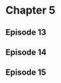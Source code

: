 # Chapter 5

## Episode 13

<!--@include: ./episode13.md{3,}-->

## Episode 14

<!--@include: ./episode14.md{3,}-->

## Episode 15

<!--@include: ./episode15.md{3,}-->
